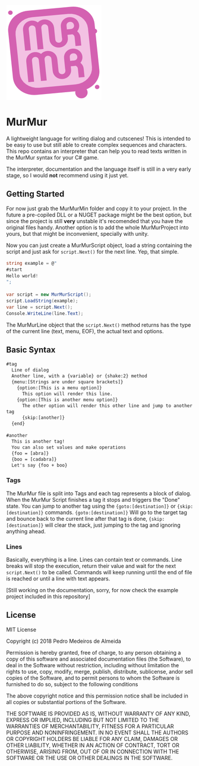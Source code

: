 ![MurMur Logo](https://raw.githubusercontent.com/saint11/MurMur/master/MurMurLogo_256.png)
# MurMur
A lightweight language for writing dialog and cutscenes! This is intended to be easy to use but still able to create complex sequences and characters. This repo contains an interpreter that can help you to read texts written in the MurMur syntax for your C# game.

The interpreter, documentation and the language itself is still in a very early stage, so I would **not** recommend using it just yet.

## Getting Started
For now just grab the MurMurMin folder and copy it to your project. In the future a pre-copiled DLL or a NUGET package might be the best option, but since the project is still **very** unstable it's recomended that you have the original files handy. Another option is to add the whole MurMurProject into yours, but that might be inconvenient, specially with unity.

Now you can just create a MurMurScript object, load a string containing the script and just ask for `script.Next()` for the next line. Yep, that simple.
```C#
string example = @"
#start
Hello world!
";

var script = new MurMurScript();
script.LoadString(example);
var line = script.Next();
Console.WriteLine(line.Text);
```
The MurMurLine object that the `script.Next()` method returns has the type of the current line (text, menu, EOF), the actual text and options.

## Basic Syntax
```
#tag
  Line of dialog
  Another line, with a {variable} or {shake:2} method
  {menu:[Strings are under square brackets]}
    {option:[This is a menu option]}
      This option will render this line.
    {option:[This is another menu option]}
      The other option will render this other line and jump to another tag
      {skip:[another]}
  {end}
      
#another
  This is another tag!
  You can also set values and make operations
  {foo = [abra]}
  {boo = [cadabra]}
  Let's say {foo + boo}
```

### Tags
The MurMur file is split into Tags and each tag represents a block of dialog. When the MurMur Script finishes a tag it stops and triggers the "Done" state. You can jump to another tag using the `{goto:[destination]}` or `{skip:[destination]}` commands.
`{goto:[destination]}` Will go to the target tag and bounce back to the current line after that tag is done, `{skip:[destination]}` will clear the stack, just jumping to the tag and ignoring anything ahead.

### Lines
Basically, everything is a line. Lines can contain text or commands. Line breaks will stop the execution, return their value and wait for the next `script.Next()` to be called. Commands will keep running until the end of file is reached or until a line with text appears.

[Still working on the documentation, sorry, for now check the example project included in this repository]

## License
MIT License

Copyright (c) 2018 Pedro Medeiros de Almeida

Permission is hereby granted, free of charge, to any person obtaining a copy
of this software and associated documentation files (the Software), to deal
in the Software without restriction, including without limitation the rights
to use, copy, modify, merge, publish, distribute, sublicense, andor sell
copies of the Software, and to permit persons to whom the Software is
furnished to do so, subject to the following conditions

The above copyright notice and this permission notice shall be included in all
copies or substantial portions of the Software.

THE SOFTWARE IS PROVIDED AS IS, WITHOUT WARRANTY OF ANY KIND, EXPRESS OR
IMPLIED, INCLUDING BUT NOT LIMITED TO THE WARRANTIES OF MERCHANTABILITY,
FITNESS FOR A PARTICULAR PURPOSE AND NONINFRINGEMENT. IN NO EVENT SHALL THE
AUTHORS OR COPYRIGHT HOLDERS BE LIABLE FOR ANY CLAIM, DAMAGES OR OTHER
LIABILITY, WHETHER IN AN ACTION OF CONTRACT, TORT OR OTHERWISE, ARISING FROM,
OUT OF OR IN CONNECTION WITH THE SOFTWARE OR THE USE OR OTHER DEALINGS IN THE
SOFTWARE.
